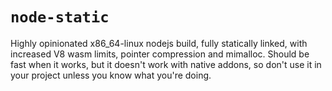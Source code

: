 # `node-static`

Highly opinionated x86_64-linux nodejs build, fully statically linked,
with increased V8 wasm limits, pointer compression and mimalloc.
Should be fast when it works, but it doesn't work with native addons,
so don't use it in your project unless you know what you're doing.
